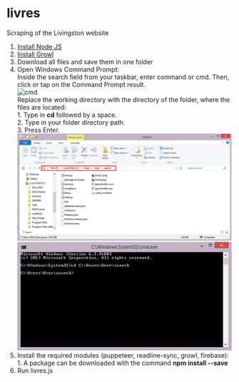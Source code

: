 # livres
Scraping of the Livingston website
<ol>
  <li> <a href = "https://nodejs.org/en/download/">Install Node JS</a></li>
  <li> <a href = "http://www.growlforwindows.com/gfw/d.ashx?f=GrowlInstaller.exe">Install Growl</a></li>
  <li> Download all files and save them in one folder</li>
  <li> Open Windows Command Prompt:<br>
    Inside the search field from your taskbar, enter command or cmd. Then, click or tap on the Command Prompt result.<br>
    <img src="https://www.digitalcitizen.life/sites/default/files/gdrive/win_start_cmd/cmd_1.png" alt="cmd"><br>
    Replace the working directory with the directory of the folder, where the files are located:<br>
    1. Type in <b>cd</b> followed by a space.<br>
    2. Type in your folder directory path.<br>
    3. Press Enter.<br>
    <img src="https://raw.githubusercontent.com/dmytro-pazynych/livres/master/pics/dir.png" alt="dir"><br>
    <img src="https://raw.githubusercontent.com/dmytro-pazynych/livres/master/pics/cd.png" alt="cd"><br>
  </li>
 
  
  
  <li> 
  Install the required modules (puppeteer, readline-sync, growl, firebase):<br>
  1. A package can be downloaded with the command <b>npm <module name> install --save</b><br>
  </li>
  <li> Run livres.js</li>
</ol>
